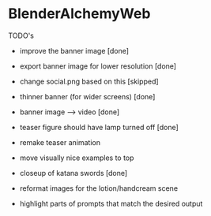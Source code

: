 # BlenderAlchemyWeb
TODO's
* improve the banner image [done]
* export banner image for lower resolution [done]
* change social.png based on this [skipped]

* thinner banner (for wider screens) [done]
* banner image --> video [done]
* teaser figure should have lamp turned off [done]
* remake teaser animation
* move visually nice examples to top

* closeup of katana swords [done]

* reformat images for the lotion/handcream scene
* highlight parts of prompts that match the desired output


